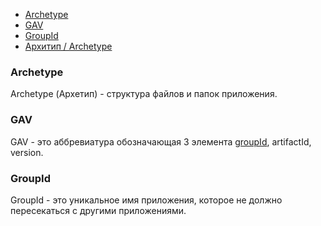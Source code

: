 

* [Archetype](#archetype)
* [GAV](#gav)
* [GroupId](#groupid)
* [Архитип / Archetype](#archetype)

### Archetype
Archetype (Архетип) - структура файлов и папок приложения.

### GAV
GAV - это аббревиатура обозначающая 3 элемента [groupId](#groupid), artifactId, version.

### GroupId
GroupId - это уникальное имя приложения, которое не должно пересекаться с другими приложениями.  